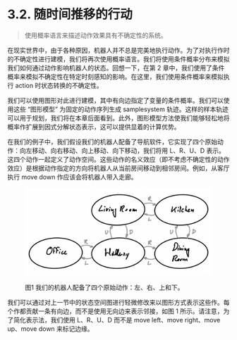 # 3.2. 随时间推移的行动

> 使用概率语言来描述动作效果具有不确定性的系统。

在现实世界中，由于各种原因，机器人并不总是完美地执行动作。为了对执行作时的不确定性进行建模，我们将再次使用概率语言。我们将使用条件概率分布来模拟我们如何通过动作影响机器人的状态。回想一下，在第 2 章中，我们使用了条件概率来模拟不确定性在特定时刻感知的影响。在这里，我们使用条件概率来模拟执行 action 时状态转换的不确定性。

我们可以使用图形对此进行建模，其中有向边指定了变量的条件概率。我们可以使用这些 “图形模型” 为固定的动作序列生成 samplesystem 轨迹。这样的样本轨迹可以用于规划，我们将在本章后面看到。此外，图形模型方法使我们能够轻松地将概率作扩展到因式分解状态表示，这可以提供显着的计算优势。

在我们的例子中，我们假设我们的机器人配备了导航软件，它实现了四个原始动作：向左移动、向右移动、向上移动、向下移动，我们将用 L、R、U、D 表示。这四个动作一起定义了动作空间。这些动作的名义效应（即不考虑不确定性的动作效应）是根据动作指定的方向将机器人从当前房间移动到相邻房间。例如，从客厅执行 move down 作应该会将机器人带入走廊。

<figure><img src="../../.gitbook/assets/image (1) (1) (1) (1) (1) (1).png" alt=""><figcaption><p>图1 我们的机器人配备了四个原始动作：左、右、上和下。</p></figcaption></figure>

我们可以通过对上一节中的状态空间图进行轻微修改来以图形方式表示这些作。每个作都贡献一条有向边，而不是使用无向边来表示邻接，如图 1 所示。请注意，为了简化表示法，我们使用 L、R、U、D 而不是 move left、move right、move up、move down 来标记边缘。
